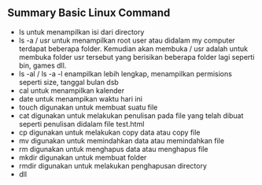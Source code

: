 ## Summary Basic Linux Command ##
 - ls untuk menampilkan isi dari directory
 - ls -a / usr untuk menampilkan root user atau didalam my computer terdapat beberapa folder. Kemudian akan membuka / usr adalah untuk membuka folder usr tersebut yang berisikan beberapa folder lagi seperti bin, games dll. 
 - ls -al / ls -a -l enampilkan lebih lengkap, menampilkan permisions seperti size, tanggal bulan dsb 
 - cal untuk menampilkan kalender 
 - date untuk menampikan waktu hari ini 
 - touch digunakan untuk membuat suatu file 
 - cat digunakan untuk melakukan penulisan pada file yang telah dibuat seperti penulisan didalam file test.html 
 - cp digunakan untuk melakukan copy data atau copy file  
 - mv digunakan untuk memindahkan data atau memindahkan file
 - rm digunakan untuk menghapus data atau menghapus file 
 - mkdir digunakan untuk membuat folder 
 - rmdir digunakan untuk melakukan penghapusan directory
 - dll 
